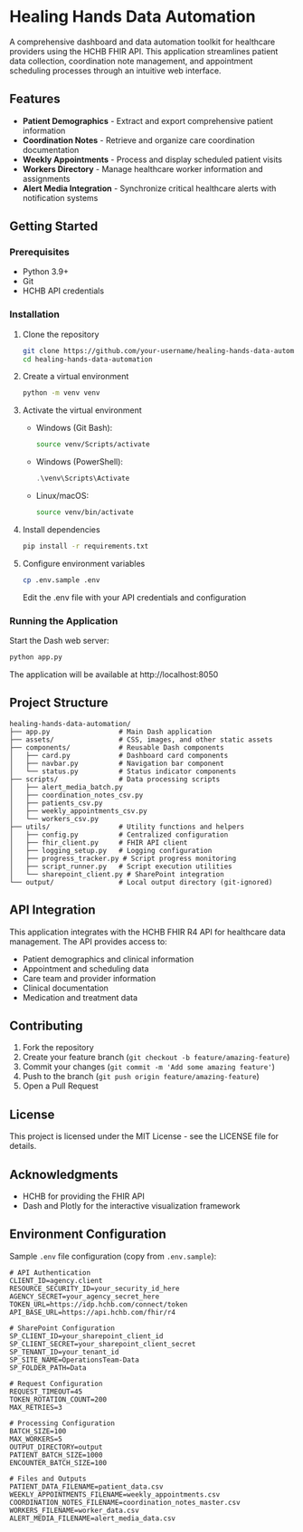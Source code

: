 # Healing Hands Data Automation

A comprehensive dashboard and data automation toolkit for healthcare providers using the HCHB FHIR API. This application streamlines patient data collection, coordination note management, and appointment scheduling processes through an intuitive web interface.

## Features

- **Patient Demographics** - Extract and export comprehensive patient information
- **Coordination Notes** - Retrieve and organize care coordination documentation
- **Weekly Appointments** - Process and display scheduled patient visits
- **Workers Directory** - Manage healthcare worker information and assignments
- **Alert Media Integration** - Synchronize critical healthcare alerts with notification systems

## Getting Started

### Prerequisites

- Python 3.9+ 
- Git
- HCHB API credentials

### Installation

1. Clone the repository
   ```bash
   git clone https://github.com/your-username/healing-hands-data-automation.git
   cd healing-hands-data-automation
   ```

2. Create a virtual environment
   ```bash
   python -m venv venv
   ```

3. Activate the virtual environment
   - Windows (Git Bash): 
     ```bash
     source venv/Scripts/activate
     ```
   - Windows (PowerShell): 
     ```powershell
     .\venv\Scripts\Activate
     ```
   - Linux/macOS: 
     ```bash
     source venv/bin/activate
     ```

4. Install dependencies
   ```bash
   pip install -r requirements.txt
   ```

5. Configure environment variables
   ```bash
   cp .env.sample .env
   ```
   Edit the .env file with your API credentials and configuration

### Running the Application

Start the Dash web server:
```bash
python app.py
```

The application will be available at http://localhost:8050

## Project Structure

```
healing-hands-data-automation/
├── app.py                 # Main Dash application
├── assets/                # CSS, images, and other static assets
├── components/            # Reusable Dash components
│   ├── card.py            # Dashboard card components
│   ├── navbar.py          # Navigation bar component
│   └── status.py          # Status indicator components
├── scripts/               # Data processing scripts
│   ├── alert_media_batch.py
│   ├── coordination_notes_csv.py
│   ├── patients_csv.py
│   ├── weekly_appointments_csv.py
│   └── workers_csv.py
├── utils/                 # Utility functions and helpers
│   ├── config.py          # Centralized configuration
│   ├── fhir_client.py     # FHIR API client
│   ├── logging_setup.py   # Logging configuration
│   ├── progress_tracker.py # Script progress monitoring
│   ├── script_runner.py   # Script execution utilities
│   └── sharepoint_client.py # SharePoint integration
└── output/                # Local output directory (git-ignored)
```

## API Integration

This application integrates with the HCHB FHIR R4 API for healthcare data management. The API provides access to:

- Patient demographics and clinical information
- Appointment and scheduling data
- Care team and provider information
- Clinical documentation
- Medication and treatment data

## Contributing

1. Fork the repository
2. Create your feature branch (`git checkout -b feature/amazing-feature`)
3. Commit your changes (`git commit -m 'Add some amazing feature'`)
4. Push to the branch (`git push origin feature/amazing-feature`)
5. Open a Pull Request

## License

This project is licensed under the MIT License - see the LICENSE file for details.

## Acknowledgments

- HCHB for providing the FHIR API
- Dash and Plotly for the interactive visualization framework

## Environment Configuration

Sample `.env` file configuration (copy from `.env.sample`):

```
# API Authentication
CLIENT_ID=agency.client
RESOURCE_SECURITY_ID=your_security_id_here
AGENCY_SECRET=your_agency_secret_here
TOKEN_URL=https://idp.hchb.com/connect/token
API_BASE_URL=https://api.hchb.com/fhir/r4

# SharePoint Configuration
SP_CLIENT_ID=your_sharepoint_client_id
SP_CLIENT_SECRET=your_sharepoint_client_secret
SP_TENANT_ID=your_tenant_id
SP_SITE_NAME=OperationsTeam-Data
SP_FOLDER_PATH=Data

# Request Configuration
REQUEST_TIMEOUT=45
TOKEN_ROTATION_COUNT=200
MAX_RETRIES=3

# Processing Configuration
BATCH_SIZE=100
MAX_WORKERS=5
OUTPUT_DIRECTORY=output
PATIENT_BATCH_SIZE=1000
ENCOUNTER_BATCH_SIZE=100

# Files and Outputs
PATIENT_DATA_FILENAME=patient_data.csv
WEEKLY_APPOINTMENTS_FILENAME=weekly_appointments.csv
COORDINATION_NOTES_FILENAME=coordination_notes_master.csv
WORKERS_FILENAME=worker_data.csv
ALERT_MEDIA_FILENAME=alert_media_data.csv
```